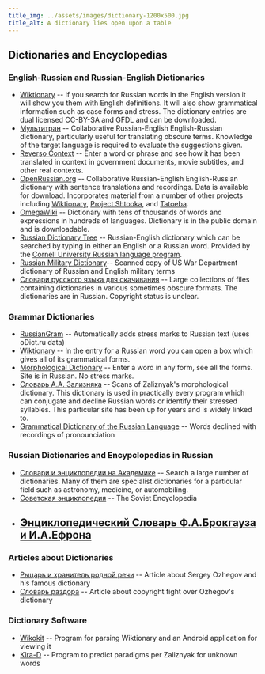 ```yaml
---
title_img: ../assets/images/dictionary-1200x500.jpg
title_alt: A dictionary lies open upon a table
---
```

## Dictionaries and Encyclopedias

### English-Russian and Russian-English Dictionaries
* [Wiktionary](https://www.wiktionary.org/) --
	If you search for Russian words in the English version it will show
	you them with English definitions. It will also show grammatical
	information such as case forms and stress. The dictionary entries
	are dual licensed CC-BY-SA and GFDL and can be downloaded.
* [Мультитран](https://www.multitran.ru/) --
	Collaborative Russian-English English-Russian dictionary, particularly
	useful for translating obscure terms. Knowledge of the target language is required to evaluate the suggestions given.
* [Reverso Context](http://context.reverso.net/translation/) --
	Enter a word or phrase and see how it has been translated in context in government
	documents, movie subtitles, and other real contexts.
* [OpenRussian.org](https://en.openrussian.org/) --
	Collaborative Russian-English English-Russian dictionary with
	sentence translations and recordings. Data is available for download.
	Incorporates material from a number of other projects including
	[Wiktionary](https://www.wiktionary.org/),
	[Project Shtooka](http://shtooka.net/overview.php?lang=rus),
	and [Tatoeba](https://tatoeba.org/eng/).
* [OmegaWiki](http://www.omegawiki.org) --
	Dictionary with tens of thousands of words and expressions in
	hundreds of languages. Dictionary is in the public domain and
	is downloadable.
* [Russian Dictionary Tree](http://russian.dmll.cornell.edu/rdt/) --
	Russian-English dictionary which can be searched by typing in either
	an English or a Russian word. Provided by the [Cornell University
	Russian language program](http://russian.dmll.cornell.edu/).
* [Russian Military Dictionary](https://babel.hathitrust.org/cgi/pt?id=uc1.b4237381;view=1up;seq=7)--
	Scanned copy of US War Department dictionary of Russian and English
	military terms
* [Cловари русского языка для скачивания](http://speakrus.ru/dict/) --
	Large collections of files containing dictionaries in various
	sometimes obscure formats. The dictionaries are in Russian.
	Copyright status is unclear.

### Grammar Dictionaries
* [RussianGram](http://russiangram.com) --
	Automatically adds stress marks to Russian text (uses oDict.ru data)
* [Wiktionary](https://www.wiktionary.org/) --
	In the entry for a Russian word you can open a box which
	gives all of its grammatical forms.
* [Morphological Dictionary](http://www.morfologija.ru/) --
	Enter a word in any form, see all the forms. Site is in Russian.
	No stress marks.
* [Словарь А.А. Зализняка](http://zaliznyak-dict.narod.ru/) --
	Scans of Zaliznyak's morphological dictionary. This dictionary is used
	in practically every program which can conjugate and decline Russian words
	or identify their stressed syllables. This particular site has been up
	for years and is widely linked to.
* [Grammatical Dictionary of the Russian Language](http://seelrc-iis.trinity.duke.edu/russdict/) --
	Words declined with recordings of pronounciation

### Russian Dictionaries and Encypclopedias in Russian
* [Словари и энциклопедии на Академике](https://dic.academic.ru/) --
	Search a large number of dictionaries. Many of them are specialist
	dictionaries for a particular field such as astronomy, medicine,
	or automobiling.
* [Советская энциклопедия](http://publ.lib.ru/ARCHIVES/S/Sovetskaya_Enciklopediya/_Sovetskaya_Enciklopediya.html) --
	The Soviet Encyclopedia
* [Энциклопедический Словарь Ф.А.Брокгауза и И.А.Ефрона](http://www.vehi.net/brokgauz/)
	--

### Articles about Dictionaries
* [Рыцарь и хранитель родной речи](http://speakrus.ru/articles/ojegov.htm) --
	Article about Sergey Ozhegov and his famous dictionary
* [Словарь раздора](http://delonomer.ru/detective.htm?article=173) --
	Article about copyright fight over Ozhegov's dictionary

### Dictionary Software
* [Wikokit](https://github.com/componavt/wikokit) --
	Program for parsing Wiktionary and an Android application for viewing it
* [Kira-D](https://github.com/Kira-D/Zaliznyak-s-grammatical-dictionary) --
	Program to predict paradigms per Zaliznyak for unknown words

